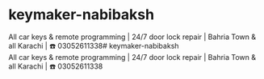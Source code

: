 # keymaker-nabibaksh
All car keys &amp; remote programming | 24/7 door lock repair | Bahria Town &amp; all Karachi | ☎️ 03052611338# keymaker-nabibaksh  
All car keys & remote programming | 24/7 door lock repair | Bahria Town & all Karachi | ☎️ 03052611338
